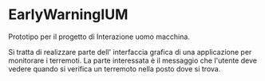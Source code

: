 EarlyWarningIUM
===============

Prototipo per il progetto di Interazione uomo macchina. 

Si tratta di realizzare parte dell' interfaccia grafica di una applicazione per monitorare i terremoti. La parte interessata è il messaggio che l'utente deve vedere quando si verifica un terremoto nella posto dove si trova.
